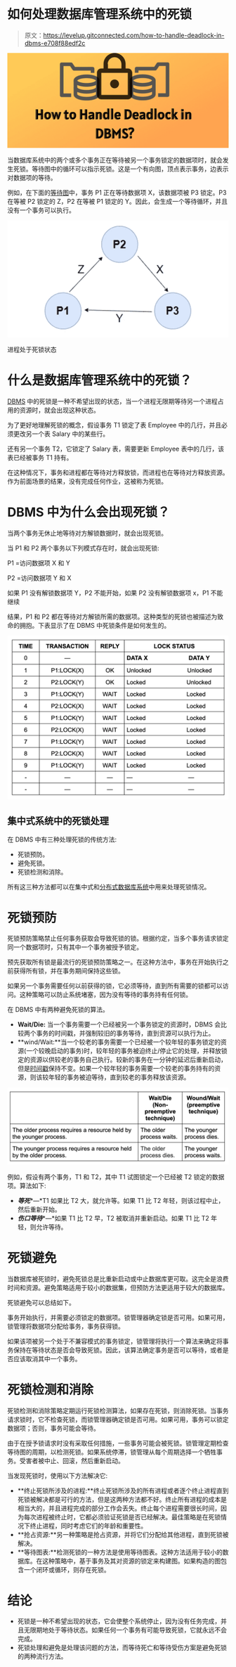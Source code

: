 # 如何处理数据库管理系统中的死锁

> 原文：<https://levelup.gitconnected.com/how-to-handle-deadlock-in-dbms-e708f88edf2c>

![](img/674c1456c4fcc9d2eedb0d4bc75dce66.png)

当数据库系统中的两个或多个事务正在等待被另一个事务锁定的数据项时，就会发生死锁。等待图中的循环可以指示死锁。这是一个有向图，顶点表示事务，边表示对数据项的等待。

例如，在下面的[等待图](https://en.wikipedia.org/wiki/Wait-for_graph)中，事务 P1 正在等待数据项 X，该数据项被 P3 锁定。P3 在等被 P2 锁定的 Z，P2 在等被 P1 锁定的 Y。因此，会生成一个等待循环，并且没有一个事务可以执行。

![](img/fa8143aecf0608c9189c21957c74601f.png)

进程处于死锁状态

# **什么是数据库管理系统中的死锁？**

[DBMS](https://www.ibm.com/docs/en/zos-basic-skills?topic=zos-what-is-database-management-system) 中的死锁是一种不希望出现的状态，当一个进程无限期等待另一个进程占用的资源时，就会出现这种状态。

为了更好地理解死锁的概念，假设事务 T1 锁定了表 Employee 中的几行，并且必须更改另一个表 Salary 中的某些行。

还有另一个事务 T2，它锁定了 Salary 表，需要更新 Employee 表中的几行，该表已经被事务 T1 持有。

在这种情况下，事务和进程都在等待对方释放锁，而进程也在等待对方释放资源。作为前面场景的结果，没有完成任何作业，这被称为死锁。

# **DBMS 中为什么会出现死锁？**

当两个事务无休止地等待对方解锁数据时，就会出现死锁。

当 P1 和 P2 两个事务以下列模式存在时，就会出现死锁:

P1 =访问数据项 X 和 Y

P2 =访问数据项 Y 和 X

如果 P1 没有解锁数据项 Y，P2 不能开始，如果 P2 没有解锁数据项 x，P1 不能继续

结果，P1 和 P2 都在等待对方解锁所需的数据项。这种类型的死锁也被描述为致命的拥抱。下表显示了在 DBMS 中死锁条件是如何发生的。

![](img/1c6aaa9fb10635e2254e6445aee1a363.png)

## **集中式系统中的死锁处理**

在 DBMS 中有三种处理死锁的传统方法:

*   死锁预防。
*   避免死锁。
*   死锁检测和消除。

所有这三种方法都可以在集中式和[分布式数据库系统](https://www.scaler.com/topics/dbms/distributed-database-in-dbms/)中用来处理死锁情况。

# **死锁预防**

死锁预防策略禁止任何事务获取会导致死锁的锁。根据约定，当多个事务请求锁定同一个数据项时，只有其中一个事务被授予锁定。

预先获取所有锁是最流行的死锁预防策略之一。在这种方法中，事务在开始执行之前获得所有锁，并在事务期间保持这些锁。

如果另一个事务需要任何以前获得的锁，它必须等待，直到所有需要的锁都可以访问。这种策略可以防止系统堵塞，因为没有等待的事务持有任何锁。

在 DBMS 中有两种避免死锁的算法。

*   **Wait/Die:** 当一个事务需要一个已经被另一个事务锁定的资源时，DBMS 会比较两个事务的时间戳，并强制较旧的事务等待，直到资源可以执行为止。
*   **wind/Wait:**当一个较老的事务需要一个已经被一个较年轻的事务锁定的资源(一个较晚启动的事务)时，较年轻的事务被迫终止/停止它的处理，并释放锁定的资源以供较老的事务自己执行。较新的事务在一分钟的延迟后重新启动，但是[时间戳](https://www.youtube.com/watch?v=27NtGV1vNoY)保持不变。如果一个较年轻的事务需要一个较老的事务持有的资源，则该较年轻的事务被迫等待，直到较老的事务释放该资源。

![](img/ccd1b219691b32a99f4dac298baca7e1.png)

例如，假设有两个事务，T1 和 T2，其中 T1 试图锁定一个已经被 T2 锁定的数据项。算法如下:

*   ***等死****—*T1 如果比 T2 大，就允许等。如果 T1 比 T2 年轻，则该过程中止，然后重新开始。
*   ***伤口等待****—*如果 T1 比 T2 早，T2 被取消并重新启动。如果 T1 比 T2 年轻，则允许等待。

# **死锁避免**

当数据库被死锁时，避免死锁总是比重新启动或中止数据库更可取。这完全是浪费时间和资源。避免策略适用于较小的数据集，但预防方法更适用于较大的数据库。

死锁避免可以总结如下。

事务开始执行，并需要必须锁定的数据项。锁管理器确定锁是否可用。如果可用，锁管理将数据项分配给事务，事务获得锁。

如果该项被另一个处于不兼容模式的事务锁定，锁管理将执行一个算法来确定将事务保持在等待状态是否会导致死锁。因此，该算法确定事务是否可以等待，或者是否应该取消其中一个事务。

# **死锁检测和消除**

死锁检测和消除策略定期运行死锁检测算法，如果存在死锁，则消除死锁。当事务请求锁时，它不检查死锁，而锁管理器确定锁是否可用。如果可用，事务可以锁定数据项；否则，事务可能会等待。

由于在授予锁请求时没有采取任何措施，一些事务可能会被死锁。锁管理定期检查等待图的周期，以检测死锁。如果系统停滞，锁管理从每个周期选择一个牺牲事务。受害者被中止、回滚，然后重新启动。

当发现死锁时，使用以下方法解决它:

*   **终止死锁所涉及的进程:**终止死锁所涉及的所有进程或者逐个终止进程直到死锁被解决都是可行的方法，但是这两种方法都不好。终止所有进程的成本是相当大的，并且进程完成的部分工作会丢失。终止每个进程需要很长时间，因为每次进程被终止时，它都必须验证死锁是否已经解决。最佳策略是在死锁情况下终止进程，同时考虑它们的年龄和重要性。
*   **抢占资源:**另一种策略是抢占资源，并将它们分配给其他进程，直到死锁被解决。
*   **等待图表:**检测死锁的一种方法是使用等待图表。这种方法适用于较小的数据库。在这种策略中，基于事务及其对资源的锁定来构建图。如果构造的图包含一个闭环或循环，则存在死锁。

# 结论

*   死锁是一种不希望出现的状态，它会使整个系统停止，因为没有任务完成，并且无限期地处于等待状态。如果任何一个事务有可能导致死锁，它就永远不会完成。
*   死锁处理和避免是处理该问题的方法，而等待死亡和等待受伤方案是避免死锁的两种流行方法。